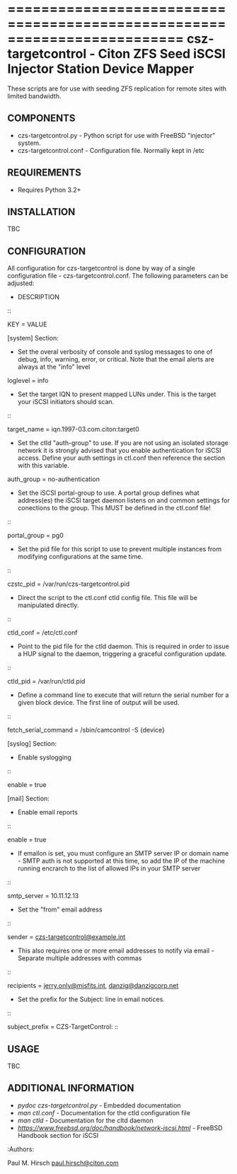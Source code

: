 =========================================================================
 csz-targetcontrol - Citon ZFS Seed iSCSI Injector Station Device Mapper 
=========================================================================

These scripts are for use with seeding ZFS replication for remote sites with
limited bandwidth.


COMPONENTS
----------

* czs-targetcontrol.py - Python script for use with FreeBSD "injector" system.
* czs-targetcontrol.conf - Configuration file.  Normally kept in /etc

REQUIREMENTS
------------

* Requires Python 3.2+


INSTALLATION
------------

TBC


CONFIGURATION
-------------

All configuration for czs-targetcontrol is done by way of a single configuration
file - czs-targetcontrol.conf.   The following parameters can be adjusted:

* DESCRIPTION

::

 KEY = VALUE

[system] Section:

* Set the overal verbosity of console and syslog messages to one of debug, info, warning, error, or critical.  Note that the email alerts are always at the "info" level

 loglevel = info

* Set the target IQN to present mapped LUNs under.  This is the target your iSCSI initiators should scan. 

::

target_name = iqn.1997-03.com.citon:target0

* Set the ctld "auth-group" to use.  If you are not using an isolated storage network it is strongly advised that you enable authentication for iSCSI access. Define your auth settings in ctl.conf then reference the section with this variable.

auth_group = no-authentication

* Set the iSCSI portal-group to use.  A portal group defines what address(es) the iSCSI target daemon listens on and common settings for conections to the group.  This MUST be defined in the ctl.conf file!

::

portal_group = pg0

* Set the pid file for this script to use to prevent multiple instances from modifying configurations at the same time.

::

czstc_pid = /var/run/czs-targetcontrol.pid

* Direct the script to the ctl.conf ctld config file.  This file will be manipulated directly.

::

ctld_conf = /etc/ctl.conf

* Point to the pid file for the ctld daemon.  This is required in order to issue a HUP signal to the daemon, triggering a graceful configuration update.

::

ctld_pid = /var/run/ctld.pid

* Define a command line to execute that will return the serial number for a given block device.  The first line of output will be used.

::

fetch_serial_command = /sbin/camcontrol -S {device}


[syslog] Section:

* Enable syslogging

::

 enable = true

[mail] Section:

* Enable email reports

::

 enable = true

* If emailon is set, you must configure an SMTP server IP or domain name - SMTP auth is not supported at this time, so add the IP of the machine running encrarch to the list of allowed IPs in your SMTP server

::

 smtp_server = 10.11.12.13

* Set the "from" email address 

::

 sender  = czs-targetcontrol@example.int

* This also requires one or more email addresses to notify via email - Separate multiple addresses with commas

::
 
 recipients = jerry.only@misfits.int, danzig@danzigcorp.net


* Set the prefix for the Subject: line in email notices.

::

 subject_prefix = CZS-TargetControl:
::



USAGE
-----

TBC



ADDITIONAL INFORMATION
----------------------
* *pydoc czs-targetcontrol.py* - Embedded documentation
* *man ctl.conf* - Documentation for the ctld configuration file
* *man ctld* - Documentation for the cltd daemon 
* *https://www.freebsd.org/doc/handbook/network-iscsi.html* - FreeBSD Handbook section for iSCSI




:Authors:

Paul M. Hirsch <paul.hirsch@citon.com>


